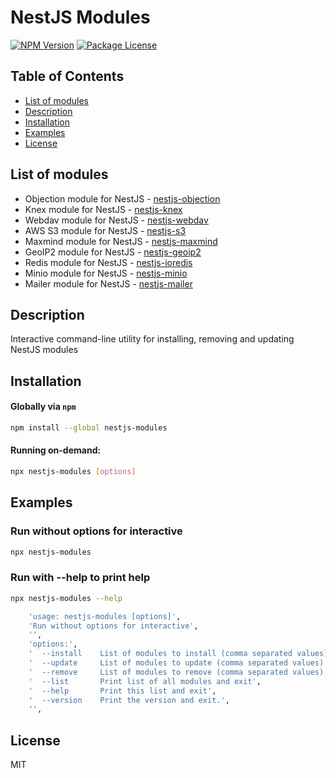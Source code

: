 # NestJS Modules

<a href="https://www.npmjs.com/package/nestjs-modules"><img src="https://img.shields.io/npm/v/nestjs-modules.svg" alt="NPM Version" /></a>
<a href="https://www.npmjs.com/package/nestjs-modules"><img src="https://img.shields.io/npm/l/nestjs-modules.svg" alt="Package License" /></a>

## Table of Contents

- [List of modules](#list-of-modules)
- [Description](#description)
- [Installation](#installation)
- [Examples](#examples)
- [License](#license)

## List of modules

- Objection module for NestJS - [nestjs-objection](https://github.com/svtslv/nestjs-objection)
- Knex module for NestJS - [nestjs-knex](https://github.com/svtslv/nestjs-knex)
- Webdav module for NestJS - [nestjs-webdav](https://github.com/svtslv/nestjs-webdav)
- AWS S3 module for NestJS - [nestjs-s3](https://github.com/svtslv/nestjs-s3)
- Maxmind module for NestJS - [nestjs-maxmind](https://github.com/svtslv/nestjs-maxmind)
- GeoIP2 module for NestJS - [nestjs-geoip2](https://github.com/svtslv/nestjs-geoip2)
- Redis module for NestJS - [nestjs-ioredis](https://github.com/svtslv/nestjs-ioredis)
- Minio module for NestJS - [nestjs-minio](https://github.com/svtslv/nestjs-minio)
- Mailer module for NestJS - [nestjs-mailer](https://github.com/svtslv/nestjs-mailer)

## Description

Interactive command-line utility for installing, removing and updating NestJS modules

## Installation

#### Globally via `npm`

```bash
npm install --global nestjs-modules
```

#### Running on-demand:

```bash
npx nestjs-modules [options]
```

## Examples

### Run without options for interactive

```bash
npx nestjs-modules
```

### Run with --help to print help

```bash
npx nestjs-modules --help
```

```bash
    'usage: nestjs-modules [options]',
    'Run without options for interactive',
    '',
    'options:',
    '  --install    List of modules to install (comma separated values)',
    '  --update     List of modules to update (comma separated values)',
    '  --remove     List of modules to remove (comma separated values)',
    '  --list       Print list of all modules and exit',
    '  --help       Print this list and exit',
    '  --version    Print the version and exit.',
    '',
```

## License

MIT
